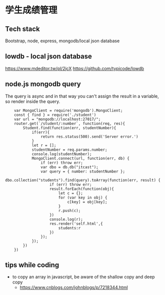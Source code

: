 # 学生成绩管理

## Tech stack
Bootstrap, node, express, mongodb/local json database

## lowdb - local json database
https://www.mdeditor.tw/pl/2jcX
https://github.com/typicode/lowdb

## node.js mongodb query
The query is async and in that way you can't assign the result in a variable, so render inside the query.

```
    var MongoClient = require('mongodb').MongoClient;
    const { find } = require('./student')
    var url = "mongodb://localhost:27017/";
    router.get(`/student/:number`, function(req, res){
        Student.find(function(err, studentNumber){
            if(err){
                return res.status(500).send('Server error.')
            }
            let r = [];
            studentNumber = req.params.number;
            console.log(studentNumber);
            MongoClient.connect(url, function(err, db) {
                if (err) throw err;
                var dbo = db.db("itcast");
                var query = { number: studentNumber };
                dbo.collection("students").find(query).toArray(function(err, result) {
                    if (err) throw err;
                    result.forEach(function(obj){
                        let c = {};
                        for (var key in obj) {
                            c[key] = obj[key];
                        }
                        r.push(c);
                    })
                    console.log(r);
                    res.render('self.html',{
                        students:r
                    })
                });
            });
        })
    })
```

## tips while coding
- to copy an array in javascript, be aware of the shallow copy and deep copy
   - https://www.cnblogs.com/johnblogs/p/7218344.html
